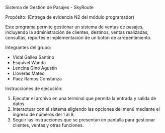 Sistema de Gestión de Pasajes - SkyRoute

Propósito:
(Entrega de evidencia N2 del módulo programador)

Este programa permite gestionar un sistema de ventas de pasajes,
incluyendo la administración de clientes, destinos, ventas realizadas,
consultas, reportes e implementación de un botón de arrepentimiento.

Integrantes del grupo:
- Vidal Gallea Santino
- Esquivel Wanda
- Lencina Gino Agustín
- Lloveras Mateo
- Paez Ramos Constanza

Instrucciones de ejecución:
1. Ejecutar el archivo en una terminal que permita la entrada y salida de datos.
2. Interactuar con el sistema eligiendo las opciones del menú mediante el ingreso de números del 1 al 8.
3. Seguir las instrucciones que se presentan en pantalla para gestionar clientes, ventas y otras funciones.
